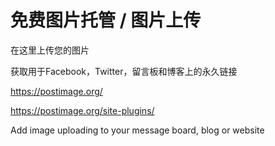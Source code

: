 # 免费图片托管 / 图片上传

在这里上传您的图片  

获取用于Facebook，Twitter，留言板和博客上的永久链接

https://postimage.org/


https://postimage.org/site-plugins/

Add image uploading to your message board, blog or website



